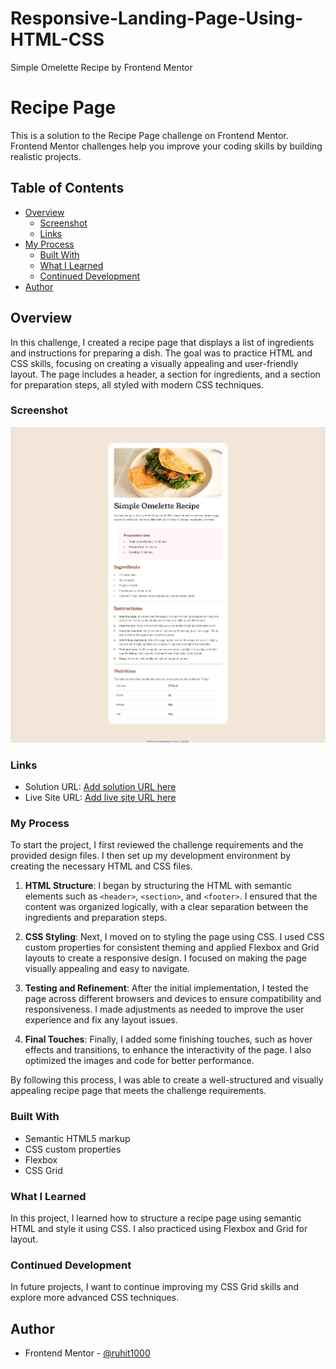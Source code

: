 # Responsive-Landing-Page-Using-HTML-CSS
Simple Omelette Recipe by Frontend Mentor


# Recipe Page

This is a solution to the Recipe Page challenge on Frontend Mentor. Frontend Mentor challenges help you improve your coding skills by building realistic projects.

## Table of Contents

- [Overview](#overview)
    - [Screenshot](#screenshot)
    - [Links](#links)
- [My Process](#my-process)
    - [Built With](#built-with)
    - [What I Learned](#what-i-learned)
    - [Continued Development](#continued-development)
- [Author](#author)

## Overview
In this challenge, I created a recipe page that displays a list of ingredients and instructions for preparing a dish. The goal was to practice HTML and CSS skills, focusing on creating a visually appealing and user-friendly layout. The page includes a header, a section for ingredients, and a section for preparation steps, all styled with modern CSS techniques.

### Screenshot

![Screenshot of the Recipe Page](./Full%20View.png) 


### Links

- Solution URL: [Add solution URL here](#)
- Live Site URL: [Add live site URL here](#)

### My Process

To start the project, I first reviewed the challenge requirements and the provided design files. I then set up my development environment by creating the necessary HTML and CSS files. 

1. **HTML Structure**: I began by structuring the HTML with semantic elements such as `<header>`, `<section>`, and `<footer>`. I ensured that the content was organized logically, with a clear separation between the ingredients and preparation steps.

2. **CSS Styling**: Next, I moved on to styling the page using CSS. I used CSS custom properties for consistent theming and applied Flexbox and Grid layouts to create a responsive design. I focused on making the page visually appealing and easy to navigate.

3. **Testing and Refinement**: After the initial implementation, I tested the page across different browsers and devices to ensure compatibility and responsiveness. I made adjustments as needed to improve the user experience and fix any layout issues.

4. **Final Touches**: Finally, I added some finishing touches, such as hover effects and transitions, to enhance the interactivity of the page. I also optimized the images and code for better performance.

By following this process, I was able to create a well-structured and visually appealing recipe page that meets the challenge requirements.

### Built With

- Semantic HTML5 markup
- CSS custom properties
- Flexbox
- CSS Grid

### What I Learned

In this project, I learned how to structure a recipe page using semantic HTML and style it using CSS. I also practiced using Flexbox and Grid for layout.

### Continued Development

In future projects, I want to continue improving my CSS Grid skills and explore more advanced CSS techniques.

## Author

- Frontend Mentor - [@ruhit1000](https://www.frontendmentor.io/profile/ruhit1000)
